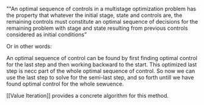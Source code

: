 ""An optimal sequence of controls in a multistage optimization
problem has the property that whatever the initial stage, state and controls are, the remaining controls must constitute an optimal sequence of decisions for the remaining problem with stage and state resulting from previous controls considered as initial conditions”

Or in other words:

An optimal sequence of control can be found by first finding optimal control for the last step and then working backward to the start. This optimized last step is necc part of the whole optimal sequence of control. So now we can use the last step to solve for the semi-last step, and so forth untill we have found optimal control for the whole sewuence.

[[Value Iteration]] provides a concrete algorithm for this method.


